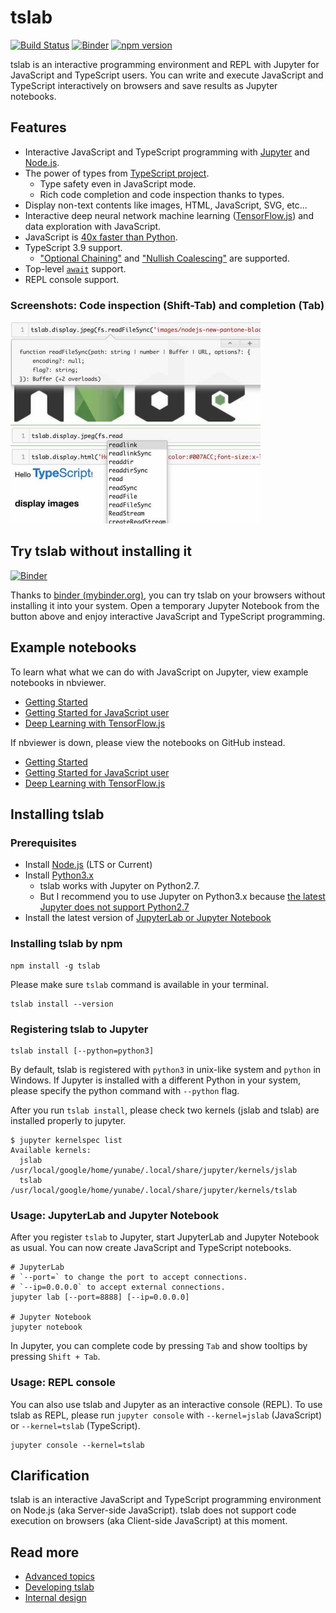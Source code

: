 # tslab

[![Build Status](https://travis-ci.org/yunabe/tslab.svg?branch=master)](https://travis-ci.org/yunabe/tslab)
[![Binder](https://mybinder.org/badge_logo.svg)](https://mybinder.org/v2/gh/yunabe/tslab-examples/master?filepath=notebooks%2Fgetting_started.ipynb)
[![npm version](https://badge.fury.io/js/tslab.svg)](https://www.npmjs.com/package/tslab)

tslab is an interactive programming environment and REPL with Jupyter for JavaScript and TypeScript users.
You can write and execute JavaScript and TypeScript interactively on browsers and save results as Jupyter notebooks.

## Features

- Interactive JavaScript and TypeScript programming with [Jupyter](https://jupyter.org/) and [Node.js](https://nodejs.org/).
- The power of types from [TypeScript project](https://www.typescriptlang.org/).
  - Type safety even in JavaScript mode.
  - Rich code completion and code inspection thanks to types.
- Display non-text contents like images, HTML, JavaScript, SVG, etc...
- Interactive deep neural network machine learning ([TensorFlow.js](https://www.tensorflow.org/js/guide/nodejs)) and data exploration with JavaScript.
- JavaScript is [40x faster than Python](https://www.google.com/search?hl=en&q=python3+node.js+performance).
- TypeScript 3.9 support.
  - ["Optional Chaining"](https://www.typescriptlang.org/docs/handbook/release-notes/typescript-3-7.html#optional-chaining) and ["Nullish Coalescing"](https://www.typescriptlang.org/docs/handbook/release-notes/typescript-3-7.html#nullish-coalescing) are supported.
- Top-level [`await`](https://developer.mozilla.org/en-US/docs/Web/JavaScript/Reference/Operators/await) support.
- REPL console support.

### Screenshots: Code inspection (Shift-Tab) and completion (Tab)

<div><img src="docs/images/inspect.jpg" width="400" height="160"></div>
<div><img src="docs/images/complete.jpg" width="400" height="160"></div>

## Try tslab without installing it

[![Binder](https://mybinder.org/badge_logo.svg)](https://mybinder.org/v2/gh/yunabe/tslab-examples/master?filepath=notebooks%2Fgetting_started.ipynb)

Thanks to [binder (mybinder.org)](https://mybinder.org/), you can try tslab on your browsers without installing it into your system.
Open a temporary Jupyter Notebook from the button above and enjoy interactive JavaScript and TypeScript programming.

## Example notebooks

To learn what what we can do with JavaScript on Jupyter, view example notebooks in nbviewer.

- [Getting Started](https://nbviewer.jupyter.org/github/yunabe/tslab-examples/blob/master/notebooks/getting_started.ipynb)
- [Getting Started for JavaScript user](https://nbviewer.jupyter.org/github/yunabe/tslab-examples/blob/master/notebooks/getting_started_javascript.ipynb)
- [Deep Learning with TensorFlow.js](https://nbviewer.jupyter.org/github/yunabe/tslab-examples/blob/master/notebooks/tensorflow.ipynb)

If nbviewer is down, please view the notebooks on GitHub instead.

- [Getting Started](https://github.com/yunabe/tslab-examples/blob/master/notebooks/getting_started.ipynb)
- [Getting Started for JavaScript user](https://github.com/yunabe/tslab-examples/blob/master/notebooks/getting_started_javascript.ipynb)
- [Deep Learning with TensorFlow.js](https://github.com/yunabe/tslab-examples/blob/master/notebooks/tensorflow.ipynb)

## Installing tslab

### Prerequisites

- Install [Node.js](https://nodejs.org/) (LTS or Current)
- Install [Python3.x](https://www.python.org/downloads/)
  - tslab works with Jupyter on Python2.7.
  - But I recommend you to use Jupyter on Python3.x because
    [the latest Jupyter does not support Python2.7](https://ipython.readthedocs.io/en/stable/whatsnew/version6.html)
- Install the latest version of [JupyterLab or Jupyter Notebook](https://jupyter.org/install)

### Installing tslab by npm

```shell
npm install -g tslab
```

Please make sure `tslab` command is available in your terminal.

```
tslab install --version
```

### Registering tslab to Jupyter

```shell
tslab install [--python=python3]
```

By default, tslab is registered with `python3` in unix-like system and `python` in Windows.
If Jupyter is installed with a different Python in your system, please specify the python command with `--python` flag.

After you run `tslab install`, please check two kernels (jslab and tslab) are installed properly to jupyter.

```shell
$ jupyter kernelspec list
Available kernels:
  jslab      /usr/local/google/home/yunabe/.local/share/jupyter/kernels/jslab
  tslab      /usr/local/google/home/yunabe/.local/share/jupyter/kernels/tslab
```

### Usage: JupyterLab and Jupyter Notebook

After you register `tslab` to Jupyter, start JupyterLab and Jupyter Notebook as usual. You can now create JavaScript and TypeScript notebooks.

```shell
# JupyterLab
# `--port=` to change the port to accept connections.
# `--ip=0.0.0.0` to accept external connections.
jupyter lab [--port=8888] [--ip=0.0.0.0]

# Jupyter Notebook
jupyter notebook
```

In Jupyter, you can complete code by pressing `Tab` and show tooltips by pressing `Shift + Tab`.

### Usage: REPL console

You can also use tslab and Jupyter as an interactive console (REPL).
To use tslab as REPL, please run `jupyter console` with `--kernel=jslab` (JavaScript) or `--kernel=tslab` (TypeScript).

```shell
jupyter console --kernel=tslab
```

## Clarification

tslab is an interactive JavaScript and TypeScript programming environment on Node.js (aka Server-side JavaScript).
tslab does not support code execution on browsers (aka Client-side JavaScript) at this moment.

## Read more

- [Advanced topics](docs/advanced.md)
- [Developing tslab](docs/developing.md)
- [Internal design](docs/internal.md)
